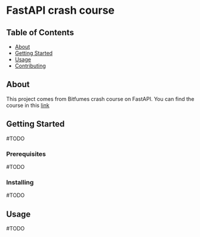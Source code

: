 # FastAPI crash course

## Table of Contents

- [About](#about)
- [Getting Started](#getting_started)
- [Usage](#usage)
- [Contributing](../CONTRIBUTING.md)

## About <a name = "about"></a>

This project comes from Bitfumes crash course on FastAPI. You can find the course in this [link ](https://www.youtube.com/watch?v=7t2alSnE2-I&ab_channel=Bitfumes)

## Getting Started <a name = "getting_started"></a>

#TODO

### Prerequisites

#TODO


### Installing
#TODO
## Usage <a name = "usage"></a>

#TODO
